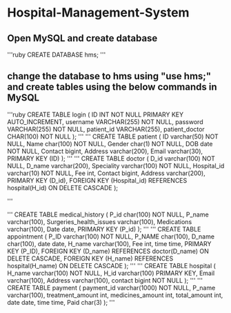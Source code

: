 # Hospital-Management-System
## Open MySQL and create database 
'''ruby
   CREATE DATABASE hms;
   '''
## change the database to hms using "use hms;" and create tables using the below commands in MySQL
'''ruby
   CREATE TABLE login (
    ID INT NOT NULL PRIMARY KEY AUTO_INCREMENT,
    username VARCHAR(255) NOT NULL,
    password VARCHAR(255) NOT NULL,
    patient_id VARCHAR(255),
    patient_doctor CHAR(100) NOT NULL
);
'''
'''
CREATE TABLE patient (
    ID varchar(50) NOT NULL,
    Name char(100) NOT NULL,
    Gender char(1) NOT NULL,
    DOB date NOT NULL,
    Contact bigint,
    Address varchar(200),
    Email varchar(30),
    PRIMARY KEY (ID)
);
'''
'''
CREATE TABLE doctor (
    D_id varchar(100) NOT NULL,
    D_name varchar(200),
    Speciality varchar(100) NOT NULL,
    Hospital_id varchar(10) NOT NULL,
    Fee int,
    Contact bigint,
    Address varchar(200),
    PRIMARY KEY (D_id),
    FOREIGN KEY (Hospital_id) REFERENCES hospital(H_id) ON DELETE CASCADE
);

'''

'''
CREATE TABLE medical_history (
    P_id char(100) NOT NULL,
    P_name varchar(100),
    Surgeries_health_issues varchar(100),
    Medications varchar(100),
    Date date,
    PRIMARY KEY (P_id)
);
'''
'''
CREATE TABLE appointment (
    P_ID varchar(100) NOT NULL,
    P_NAME char(100),
    D_name char(100),
    date date,
    H_name varchar(100),
    Fee int,
    time time,
    PRIMARY KEY (P_ID),
    FOREIGN KEY (D_name) REFERENCES doctor(D_name) ON DELETE CASCADE,
    FOREIGN KEY (H_name) REFERENCES hospital(H_name) ON DELETE CASCADE
);
'''
'''
CREATE TABLE hospital (
    H_name varchar(100) NOT NULL,
    H_id varchar(100) PRIMARY KEY,
    Email varchar(100),
    Address varchar(100),
    contact bigint NOT NULL
);
'''
'''
CREATE TABLE payment (
    payment_id varchar(1000) NOT NULL,
    P_name varchar(100),
    treatment_amount int,
    medicines_amount int,
    total_amount int,
    date date,
    time time,
    Paid char(3)
);
 ''' 